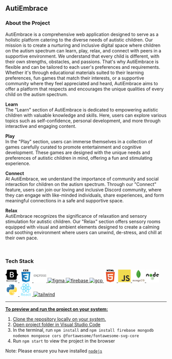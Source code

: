 
## AutiEmbrace

### About the Project
AutiEmbrace is a comprehensive web application designed to serve as a holistic platform catering to the diverse needs of autistic children. Our mission is to create a nurturing and inclusive digital space where children on the autism spectrum can learn, play, relax, and connect with peers in a supportive environment. We understand that every child is different, with their own strengths, obstacles, and passions. That's why AutiEmbrace is flexible and can be tailored to each user's preferences and requirements. Whether it's through educational materials suited to their learning preferences, fun games that match their interests, or a supportive community where they feel appreciated and heard, AutiEmbrace aims to offer a platform that respects and encourages the unique qualities of every child on the autism spectrum.

**Learn** <br>
The "Learn" section of AutiEmbrace is dedicated to empowering autistic children with valuable knowledge and skills. Here, users can explore various topics such as self-confidence, personal development, and more through interactive and engaging content.

**Play** <br>
In the "Play" section, users can immerse themselves in a collection of games carefully curated to promote entertainment and cognitive development. These games are designed with the unique needs and preferences of autistic children in mind, offering a fun and stimulating experience.

**Connect** <br>
At AutiEmbrace, we understand the importance of community and social interaction for children on the autism spectrum. Through our "Connect" feature, users can join our loving and inclusive Discord community, where they can engage with like-minded individuals, share experiences, and form meaningful connections in a safe and supportive space.

**Relax** <br>
AutiEmbrace recognizes the significance of relaxation and sensory stimulation for autistic children. Our "Relax" section offers sensory rooms equipped with visual and ambient elements designed to create a calming and soothing environment where users can unwind, de-stress, and chill at their own pace.

<br>

### Tech Stack
<p align="left"> <a href="https://getbootstrap.com" target="_blank" rel="noreferrer"> <img src="https://raw.githubusercontent.com/devicons/devicon/master/icons/bootstrap/bootstrap-plain-wordmark.svg" alt="bootstrap" width="40" height="40"/> </a> <a href="https://www.w3schools.com/css/" target="_blank" rel="noreferrer"> <img src="https://raw.githubusercontent.com/devicons/devicon/master/icons/css3/css3-original-wordmark.svg" alt="css3" width="40" height="40"/> </a> <a href="https://expressjs.com" target="_blank" rel="noreferrer"> <img src="https://raw.githubusercontent.com/devicons/devicon/master/icons/express/express-original-wordmark.svg" alt="express" width="40" height="40"/> </a> <a href="https://www.figma.com/" target="_blank" rel="noreferrer"> <img src="https://www.vectorlogo.zone/logos/figma/figma-icon.svg" alt="figma" width="40" height="40"/> </a> <a href="https://firebase.google.com/" target="_blank" rel="noreferrer"> <img src="https://www.vectorlogo.zone/logos/firebase/firebase-icon.svg" alt="firebase" width="40" height="40"/> </a> <a href="https://cloud.google.com" target="_blank" rel="noreferrer"> <img src="https://www.vectorlogo.zone/logos/google_cloud/google_cloud-icon.svg" alt="gcp" width="40" height="40"/> </a> <a href="https://www.w3.org/html/" target="_blank" rel="noreferrer"> <img src="https://raw.githubusercontent.com/devicons/devicon/master/icons/html5/html5-original-wordmark.svg" alt="html5" width="40" height="40"/> </a> <a href="https://developer.mozilla.org/en-US/docs/Web/JavaScript" target="_blank" rel="noreferrer"> <img src="https://raw.githubusercontent.com/devicons/devicon/master/icons/javascript/javascript-original.svg" alt="javascript" width="40" height="40"/> </a> <a href="https://www.mongodb.com/" target="_blank" rel="noreferrer"> <img src="https://raw.githubusercontent.com/devicons/devicon/master/icons/mongodb/mongodb-original-wordmark.svg" alt="mongodb" width="40" height="40"/> </a> <a href="https://nodejs.org" target="_blank" rel="noreferrer"> <img src="https://raw.githubusercontent.com/devicons/devicon/master/icons/nodejs/nodejs-original-wordmark.svg" alt="nodejs" width="40" height="40"/> </a> <a href="https://www.python.org" target="_blank" rel="noreferrer"> <img src="https://raw.githubusercontent.com/devicons/devicon/master/icons/python/python-original.svg" alt="python" width="40" height="40"/> </a> <a href="https://reactjs.org/" target="_blank" rel="noreferrer"> <img src="https://raw.githubusercontent.com/devicons/devicon/master/icons/react/react-original-wordmark.svg" alt="react" width="40" height="40"/> </a> <a href="https://tailwindcss.com/" target="_blank" rel="noreferrer"> <img src="https://www.vectorlogo.zone/logos/tailwindcss/tailwindcss-icon.svg" alt="tailwind" width="40" height="40"/> </a> <a href="https://www.typescriptlang.org/" target="_blank" rel="noreferrer"> 


<br>
<hr>

**To preview and run the project on your system:**
  1) Clone the repository locally on your system.
  1) Open project folder in <a href="https://code.visualstudio.com/download">Visual Studio Code</a>
  2) In the terminal, run `npm install` and `npm install firebase mongodb nodemon mongoose cors @fortawesome/fontawesome-svg-core`
  3) Run `npm start` to view the project in the browser

Note: Please ensure you have installed <code><a href="https://nodejs.org/en/download/">nodejs</a></code>
  
